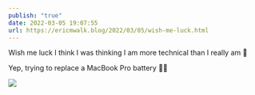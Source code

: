 ```yaml
---
publish: "true"
date: 2022-03-05 19:07:55
url: https://ericmwalk.blog/2022/03/05/wish-me-luck.html
---
```


Wish me luck I think I was thinking I am more technical than I really am 😬

Yep, trying to replace a MacBook Pro battery 🤦‍♂️



![](https://ericmwalk.blog/uploads/2022/b1587c8f8d.jpg)